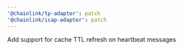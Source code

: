 ```yaml
---
'@chainlink/tp-adapter': patch
'@chainlink/icap-adapter': patch
---
```


Add support for cache TTL refresh on heartbeat messages
